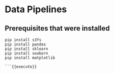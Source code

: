 # Data Pipelines

## Prerequisites that were installed

```
pip install s3fs
pip install pandas
pip install sklearn
pip install seaborn
pip install matplotlib

```{{execute}}
